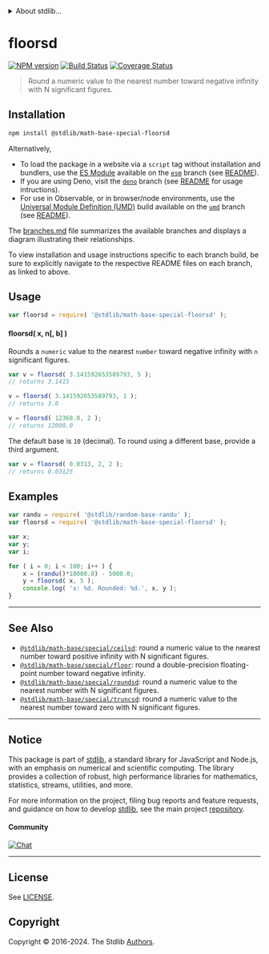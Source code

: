 <!--

@license Apache-2.0

Copyright (c) 2018 The Stdlib Authors.

Licensed under the Apache License, Version 2.0 (the "License");
you may not use this file except in compliance with the License.
You may obtain a copy of the License at

   http://www.apache.org/licenses/LICENSE-2.0

Unless required by applicable law or agreed to in writing, software
distributed under the License is distributed on an "AS IS" BASIS,
WITHOUT WARRANTIES OR CONDITIONS OF ANY KIND, either express or implied.
See the License for the specific language governing permissions and
limitations under the License.

-->


<details>
  <summary>
    About stdlib...
  </summary>
  <p>We believe in a future in which the web is a preferred environment for numerical computation. To help realize this future, we've built stdlib. stdlib is a standard library, with an emphasis on numerical and scientific computation, written in JavaScript (and C) for execution in browsers and in Node.js.</p>
  <p>The library is fully decomposable, being architected in such a way that you can swap out and mix and match APIs and functionality to cater to your exact preferences and use cases.</p>
  <p>When you use stdlib, you can be absolutely certain that you are using the most thorough, rigorous, well-written, studied, documented, tested, measured, and high-quality code out there.</p>
  <p>To join us in bringing numerical computing to the web, get started by checking us out on <a href="https://github.com/stdlib-js/stdlib">GitHub</a>, and please consider <a href="https://opencollective.com/stdlib">financially supporting stdlib</a>. We greatly appreciate your continued support!</p>
</details>

# floorsd

[![NPM version][npm-image]][npm-url] [![Build Status][test-image]][test-url] [![Coverage Status][coverage-image]][coverage-url] <!-- [![dependencies][dependencies-image]][dependencies-url] -->

> Round a numeric value to the nearest number toward negative infinity with N significant figures.

<section class="installation">

## Installation

```bash
npm install @stdlib/math-base-special-floorsd
```

Alternatively,

-   To load the package in a website via a `script` tag without installation and bundlers, use the [ES Module][es-module] available on the [`esm`][esm-url] branch (see [README][esm-readme]).
-   If you are using Deno, visit the [`deno`][deno-url] branch (see [README][deno-readme] for usage intructions).
-   For use in Observable, or in browser/node environments, use the [Universal Module Definition (UMD)][umd] build available on the [`umd`][umd-url] branch (see [README][umd-readme]).

The [branches.md][branches-url] file summarizes the available branches and displays a diagram illustrating their relationships.

To view installation and usage instructions specific to each branch build, be sure to explicitly navigate to the respective README files on each branch, as linked to above.

</section>

<section class="usage">

## Usage

```javascript
var floorsd = require( '@stdlib/math-base-special-floorsd' );
```

#### floorsd( x, n\[, b] )

Rounds a `numeric` value to the nearest `number` toward negative infinity with `n` significant figures.

```javascript
var v = floorsd( 3.141592653589793, 5 );
// returns 3.1415

v = floorsd( 3.141592653589793, 1 );
// returns 3.0

v = floorsd( 12368.0, 2 );
// returns 12000.0
```

The default base is `10` (decimal). To round using a different base, provide a third argument.

```javascript
var v = floorsd( 0.0313, 2, 2 );
// returns 0.03125
```

</section>

<!-- /.usage -->

<section class="notes">

</section>

<!-- /.notes -->

<section class="examples">

## Examples

<!-- eslint no-undef: "error" -->

```javascript
var randu = require( '@stdlib/random-base-randu' );
var floorsd = require( '@stdlib/math-base-special-floorsd' );

var x;
var y;
var i;

for ( i = 0; i < 100; i++ ) {
    x = (randu()*10000.0) - 5000.0;
    y = floorsd( x, 5 );
    console.log( 'x: %d. Rounded: %d.', x, y );
}
```

</section>

<!-- /.examples -->

<!-- Section for related `stdlib` packages. Do not manually edit this section, as it is automatically populated. -->

<section class="related">

* * *

## See Also

-   <span class="package-name">[`@stdlib/math-base/special/ceilsd`][@stdlib/math/base/special/ceilsd]</span><span class="delimiter">: </span><span class="description">round a numeric value to the nearest number toward positive infinity with N significant figures.</span>
-   <span class="package-name">[`@stdlib/math-base/special/floor`][@stdlib/math/base/special/floor]</span><span class="delimiter">: </span><span class="description">round a double-precision floating-point number toward negative infinity.</span>
-   <span class="package-name">[`@stdlib/math-base/special/roundsd`][@stdlib/math/base/special/roundsd]</span><span class="delimiter">: </span><span class="description">round a numeric value to the nearest number with N significant figures.</span>
-   <span class="package-name">[`@stdlib/math-base/special/truncsd`][@stdlib/math/base/special/truncsd]</span><span class="delimiter">: </span><span class="description">round a numeric value to the nearest number toward zero with N significant figures.</span>

</section>

<!-- /.related -->

<!-- Section for all links. Make sure to keep an empty line after the `section` element and another before the `/section` close. -->


<section class="main-repo" >

* * *

## Notice

This package is part of [stdlib][stdlib], a standard library for JavaScript and Node.js, with an emphasis on numerical and scientific computing. The library provides a collection of robust, high performance libraries for mathematics, statistics, streams, utilities, and more.

For more information on the project, filing bug reports and feature requests, and guidance on how to develop [stdlib][stdlib], see the main project [repository][stdlib].

#### Community

[![Chat][chat-image]][chat-url]

---

## License

See [LICENSE][stdlib-license].


## Copyright

Copyright &copy; 2016-2024. The Stdlib [Authors][stdlib-authors].

</section>

<!-- /.stdlib -->

<!-- Section for all links. Make sure to keep an empty line after the `section` element and another before the `/section` close. -->

<section class="links">

[npm-image]: http://img.shields.io/npm/v/@stdlib/math-base-special-floorsd.svg
[npm-url]: https://npmjs.org/package/@stdlib/math-base-special-floorsd

[test-image]: https://github.com/stdlib-js/math-base-special-floorsd/actions/workflows/test.yml/badge.svg?branch=v0.2.0
[test-url]: https://github.com/stdlib-js/math-base-special-floorsd/actions/workflows/test.yml?query=branch:v0.2.0

[coverage-image]: https://img.shields.io/codecov/c/github/stdlib-js/math-base-special-floorsd/main.svg
[coverage-url]: https://codecov.io/github/stdlib-js/math-base-special-floorsd?branch=main

<!--

[dependencies-image]: https://img.shields.io/david/stdlib-js/math-base-special-floorsd.svg
[dependencies-url]: https://david-dm.org/stdlib-js/math-base-special-floorsd/main

-->

[chat-image]: https://img.shields.io/gitter/room/stdlib-js/stdlib.svg
[chat-url]: https://app.gitter.im/#/room/#stdlib-js_stdlib:gitter.im

[stdlib]: https://github.com/stdlib-js/stdlib

[stdlib-authors]: https://github.com/stdlib-js/stdlib/graphs/contributors

[umd]: https://github.com/umdjs/umd
[es-module]: https://developer.mozilla.org/en-US/docs/Web/JavaScript/Guide/Modules

[deno-url]: https://github.com/stdlib-js/math-base-special-floorsd/tree/deno
[deno-readme]: https://github.com/stdlib-js/math-base-special-floorsd/blob/deno/README.md
[umd-url]: https://github.com/stdlib-js/math-base-special-floorsd/tree/umd
[umd-readme]: https://github.com/stdlib-js/math-base-special-floorsd/blob/umd/README.md
[esm-url]: https://github.com/stdlib-js/math-base-special-floorsd/tree/esm
[esm-readme]: https://github.com/stdlib-js/math-base-special-floorsd/blob/esm/README.md
[branches-url]: https://github.com/stdlib-js/math-base-special-floorsd/blob/main/branches.md

[stdlib-license]: https://raw.githubusercontent.com/stdlib-js/math-base-special-floorsd/main/LICENSE

<!-- <related-links> -->

[@stdlib/math/base/special/ceilsd]: https://github.com/stdlib-js/math-base-special-ceilsd

[@stdlib/math/base/special/floor]: https://github.com/stdlib-js/math-base-special-floor

[@stdlib/math/base/special/roundsd]: https://github.com/stdlib-js/math-base-special-roundsd

[@stdlib/math/base/special/truncsd]: https://github.com/stdlib-js/math-base-special-truncsd

<!-- </related-links> -->

</section>

<!-- /.links -->
